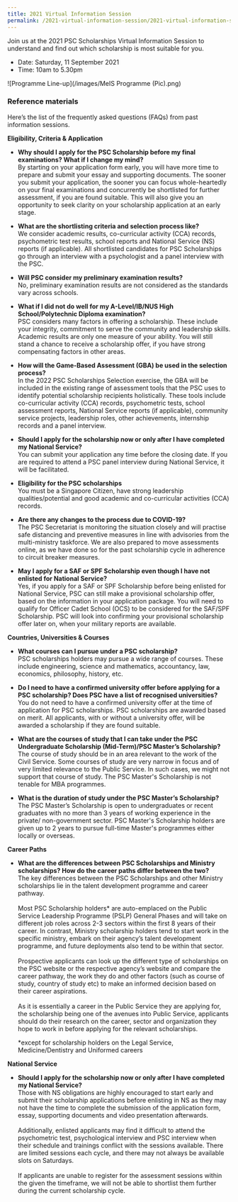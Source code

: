 ```yaml
---
title: 2021 Virtual Information Session
permalink: /2021-virtual-information-session/2021-virtual-information-session/
---
```

Join us at the 2021 PSC Scholarships Virtual Information Session to understand and find out which scholarship is most suitable for you.

* Date: Saturday, 11 September 2021
* Time: 10am to 5.30pm

![Programme Line-up](/images/MeIS Programme (Pic).png)



### **Reference materials**
Here’s the list of the frequently asked questions (FAQs) from past information sessions. 

**Eligibility, Criteria & Application**

* **Why should I apply for the PSC Scholarship before my final examinations? What if I change my mind?**\
  By starting on your application form early, you will have more time to prepare and submit your essay and supporting documents. The sooner you submit your application, the sooner you can focus whole-heartedly on your final examinations and concurrently be shortlisted for further assessment, if you are found suitable. This will also give you an opportunity to seek clarity on your scholarship application at an early stage. 


* **What are the shortlisting criteria and selection process like?**\
  We consider academic results, co-curricular activity (CCA) records, psychometric test results, school reports and National Service (NS) reports (if applicable). All shortlisted candidates for PSC Scholarships go through an interview with a psychologist and a panel interview with the PSC.


* **Will PSC consider my preliminary examination results?**\
  No, preliminary examination results are not considered as the standards vary across schools.


* **What if I did not do well for my A-Level/IB/NUS High School/Polytechnic Diploma examination?**\
  PSC considers many factors in offering a scholarship. These include your integrity, commitment to serve the community and leadership skills. Academic results are only one measure of your ability. You will still stand a chance to receive a scholarship offer, if you have strong compensating factors in other areas.


* **How will the Game-Based Assessment (GBA) be used in the selection process?**\
  In the 2022 PSC Scholarships Selection exercise, the GBA will be included in the existing range of assessment tools that the PSC uses to identify potential scholarship recipients holistically. These tools include co-curricular activity (CCA) records, psychometric tests, school assessment reports, National Service reports (if applicable), community service projects, leadership roles, other achievements, internship records and a panel interview.


* **Should I apply for the scholarship now or only after I have completed my National Service?**\
  You can submit your application any time before the closing date. If you are required to attend a PSC panel interview during National Service, it will be facilitated.
  
  
* **Eligibility for the PSC scholarships**\
  You must be a Singapore Citizen, have strong leadership qualities/potential and good academic and co-curricular activities (CCA) records. 


* **Are there any changes to the process due to COVID-19?**\
  The PSC Secretariat is monitoring the situation closely and will practise safe distancing and preventive measures in line with advisories from the multi-ministry taskforce. We are also prepared to move assessments online, as we have done so for the past scholarship cycle in adherence to circuit breaker measures.
  
  
* **May I apply for a SAF or SPF Scholarship even though I have not enlisted for National Service?**\
  Yes, if you apply for a SAF or SPF Scholarship before being enlisted for National Service, PSC can still make a provisional scholarship offer, based on the information in your application package. You will need to qualify for Officer Cadet School (OCS) to be considered for the SAF/SPF Scholarship. PSC will look into confirming your provisional scholarship offer later on, when your military reports are available.


**Countries, Universities & Courses**

* **What courses can I pursue under a PSC scholarship?**\
  PSC scholarships holders may pursue a wide range of courses. These include engineering, science and mathematics, accountancy, law, economics, philosophy, history, etc.


* **Do I need to have a confirmed university offer before applying for a PSC scholarship? Does PSC have a list of recognised universities?**\
  You do not need to have a confirmed university offer at the time of application for PSC scholarships. PSC scholarships are awarded based on merit. All applicants, with or without a university offer, will be awarded a scholarship if they are found suitable.


* **What are the courses of study that I can take under the PSC Undergraduate Scholarship (Mid-Term)/PSC Master’s Scholarship?**\
  The course of study should be in an area relevant to the work of the Civil Service. Some courses of study are very narrow in focus and of very limited relevance to the Public Service. In such cases, we might not support that course of study. The PSC Master's Scholarship is not tenable for MBA programmes.


* **What is the duration of study under the PSC Master’s Scholarship?**\
  The PSC Master’s Scholarship is open to undergraduates or recent graduates with no more than 3 years of working experience in the private/ non-government sector. PSC Master's Scholarship holders are given up to 2 years to pursue full-time Master's programmes either locally or overseas. 


**Career Paths**

* **What are the differences between PSC Scholarships and Ministry scholarships? How do the career paths differ between the two?**\
  The key differences between the PSC Scholarships and other Ministry scholarships lie in the talent development programme and career pathway.<br>\
  Most PSC Scholarship holders* are auto-emplaced on the Public Service Leadership Programme (PSLP) General Phases and will take on different job roles across 2-3 sectors within the first 8 years of their career. In contrast, Ministry scholarship holders tend to start work in the specific ministry, embark on their agency’s talent development programme, and future deployments also tend to be within that sector.<br>\
  Prospective applicants can look up the different type of scholarships on the PSC website or the respective agency’s website and compare the career pathway, the work they do and other factors (such as course of study, country of study etc) to make an informed decision based on their career aspirations.<br>\
  As it is essentially a career in the Public Service they are applying for, the scholarship being one of the avenues into Public Service, applicants should do their research on the career, sector and organization they hope to work in before applying for the relevant scholarships.<br>
  
  *except for scholarship holders on the Legal Service, Medicine/Dentistry and Uniformed careers


**National Service**

* **Should I apply for the scholarship now or only after I have completed my National Service?**\
  Those with NS obligations are highly encouraged to start early and submit their scholarship applications before enlisting in NS as they may not have the time to complete the submission of the application form, essay, supporting documents and video presentation afterwards.<br>\
  Additionally, enlisted applicants may find it difficult to attend the psychometric test, psychological interview and PSC interview when their schedule and trainings conflict with the sessions available. There are limited sessions each cycle, and there may not always be available slots on Saturdays.<br>\
  If applicants are unable to register for the assessment sessions within the given the timeframe, we will not be able to shortlist them further during the current scholarship cycle.
